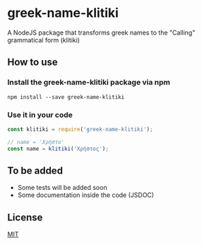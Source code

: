 # greek-name-klitiki
A NodeJS package that transforms greek names to the "Calling" grammatical form (klitiki)

## How to use

### Install the greek-name-klitiki package via npm

`npm install --save greek-name-klitiki`

### Use it in your code
```javascript
const klitiki = require('greek-name-klitiki');

// name = 'Χρήστο'
const name = klitiki('Χρήστος');
```

## To be added

* Some tests will be added soon
* Some documentation inside the code (JSDOC)

## License

[MIT](LICENSE)